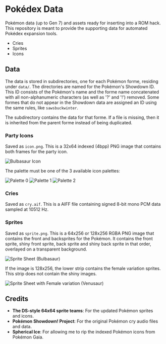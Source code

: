 # Pokédex Data

Pokémon data (up to Gen 7) and assets ready for inserting into a ROM hack. This repository is meant to provide the supporting data for automated Pokédex expansion tools.

  - Cries
  - Sprites
  - Icons

## Data

The data is stored in subdirectories, one for each Pokémon forme, residing under `data/`. The directories are named for the Pokémon's Showdown ID. This ID consists of the Pokémon's name and the forme name concatenated with all non-alphanumeric characters (as well as '?' and '!') removed. Some formes that do not appear in the Showdown data are assigned an ID using the same rules, like `sawsbuckwinter`.

The subdirectory contains the data for that forme. If a file is missing, then it is inherited from the parent forme instead of being duplicated.

### Party Icons

Saved as `icon.png`. This is a 32x64 indexed (4bpp) PNG image that contains both frames for the party icon.

![Bulbasaur Icon](https://raw.githubusercontent.com/Touched/pokedex-data/master/data/bulbasaur/icon.png)

The palette must be one of the 3 available icon palettes:

![Palette 0](https://raw.githubusercontent.com/Touched/pokedex-data/master/images/icon_palettes/0.png)
![Palette 1](https://raw.githubusercontent.com/Touched/pokedex-data/master/images/icon_palettes/1.png)
![Palette 2](https://raw.githubusercontent.com/Touched/pokedex-data/master/images/icon_palettes/2.png)

### Cries

Saved as `cry.aif`. This is a AIFF file containing signed 8-bit mono PCM data sampled at 10512 Hz.

### Sprites

Saved as `sprite.png`. This is a 64x256 or 128x256 RGBA PNG image that contains the front and backsprites for the Pokémon. It contains the front sprite, shiny front sprite, back sprite and shiny back sprite in that order, overlayed on a transparent background.

![Sprite Sheet (Bulbasaur)](https://raw.githubusercontent.com/Touched/pokedex-data/master/data/bulbasaur/sprite.png)

If the image is 128x256, the lower strip contains the female variation sprites. This strip does not contain the shiny images.

![Sprite Sheet with Female variation (Venusaur)](https://raw.githubusercontent.com/Touched/pokedex-data/master/data/venusaur/sprite.png)

## Credits

  - **The DS-style 64x64 sprite teams**: For the updated Pokémon sprites and icons.
  - **Pokémon Showdown! Project**: For the original Pokémon cry audio files and data.
  - **Spherical Ice**: For allowing me to rip the indexed Pokémon icons from Pokémon Gaia.
